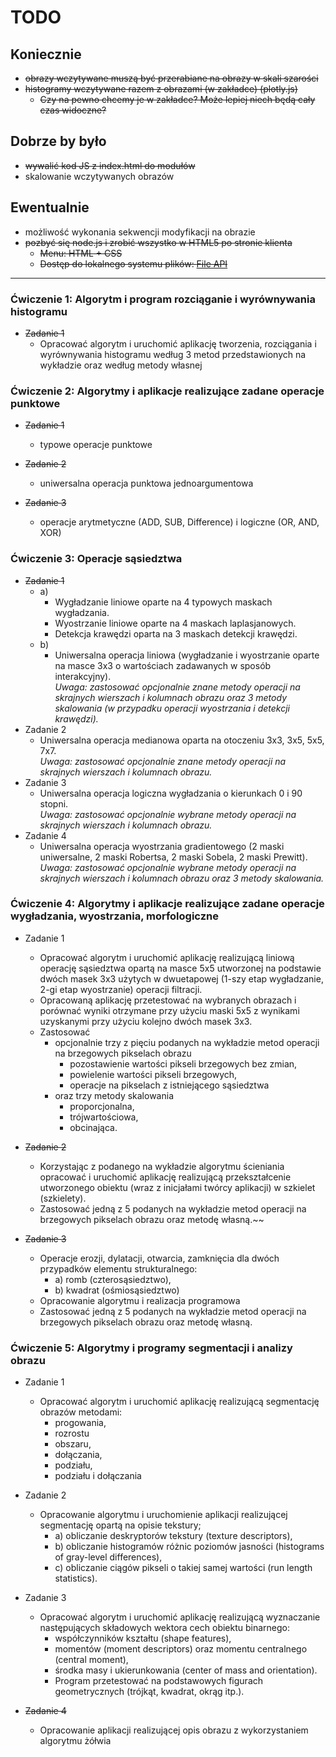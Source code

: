 # TODO

## Koniecznie

- ~~obrazy wczytywane muszą być przerabiane na obrazy w skali szarości~~
- ~~histogramy wczytywane razem z obrazami (w zakładce) (plotly.js)~~
    - ~~Czy na pewno chcemy je w zakładce? Może lepiej niech będą cały czas widoczne?~~

## Dobrze by było
- ~~wywalić kod JS z index.html do modułów~~
- skalowanie wczytywanych obrazów

## Ewentualnie
- możliwość wykonania sekwencji modyfikacji na obrazie
- ~~pozbyć się node.js i zrobić wszystko w HTML5 po stronie klienta~~
    - ~~Menu: HTML + CSS~~
    - ~~Dostęp do lokalnego systemu plików: [File API](https://developer.mozilla.org/pl/docs/Using_files_from_web_applications)~~

---
### Ćwiczenie 1: Algorytm i program rozciąganie i wyrównywania histogramu
- ~~Zadanie 1~~
    - Opracować algorytm i uruchomić aplikację tworzenia, rozciągania i wyrównywania
histogramu według 3 metod przedstawionych na wykładzie oraz według metody
własnej

### Ćwiczenie 2: Algorytmy i aplikacje realizujące zadane operacje punktowe
- ~~Zadanie 1~~
	- typowe operacje punktowe

- ~~Zadanie 2~~
	- uniwersalna operacja punktowa jednoargumentowa

- ~~Zadanie 3~~
	- operacje arytmetyczne (ADD, SUB, Difference) i logiczne (OR, AND, XOR)

### Ćwiczenie 3: Operacje sąsiedztwa
- ~~Zadanie 1~~
    - a)
        - Wygładzanie liniowe oparte na 4 typowych maskach wygładzania.
        - Wyostrzanie liniowe oparte na 4 maskach laplasjanowych.
        - Detekcja krawędzi oparta na 3 maskach detekcji krawędzi.
    - b)
        - Uniwersalna operacja liniowa (wygładzanie i wyostrzanie oparte na masce 3x3 o wartościach zadawanych w sposób interakcyjny).  
        *Uwaga: zastosować opcjonalnie znane metody operacji na skrajnych wierszach i kolumnach obrazu oraz 3 metody skalowania (w przypadku operacji wyostrzania i detekcji krawędzi).*
- Zadanie 2
    - Uniwersalna operacja medianowa oparta na otoczeniu 3x3, 3x5, 5x5, 7x7.  
    *Uwaga: zastosować opcjonalnie znane metody operacji na skrajnych wierszach i kolumnach obrazu.*
- Zadanie 3
    - Uniwersalna operacja logiczna wygładzania o kierunkach 0 i 90 stopni.  
    *Uwaga: zastosować opcjonalnie wybrane metody operacji na skrajnych wierszach i kolumnach obrazu.*
- Zadanie 4
    - Uniwersalna operacja wyostrzania gradientowego (2 maski uniwersalne, 2 maski Robertsa, 2 maski Sobela, 2 maski Prewitt).  
    *Uwaga: zastosować opcjonalnie wybrane metody operacji na skrajnych wierszach i kolumnach obrazu oraz 3 metody skalowania.*

### Ćwiczenie 4: Algorytmy i aplikacje realizujące zadane operacje wygładzania, wyostrzania, morfologiczne
- Zadanie 1
	- Opracować algorytm i uruchomić aplikację realizującą liniową operację sąsiedztwa opartą na masce 5x5
utworzonej na podstawie dwóch masek 3x3 użytych w dwuetapowej (1-szy etap wygładzanie, 2-gi etap wyostrzanie) operacji filtracji. 
	- Opracowaną aplikację przetestować na wybranych obrazach i porównać wyniki
otrzymane przy użyciu maski 5x5 z wynikami uzyskanymi przy użyciu kolejno dwóch masek 3x3.
	- Zastosować 
		- opcjonalnie trzy z pięciu podanych na wykładzie metod operacji na brzegowych pikselach obrazu 
			- pozostawienie wartości pikseli brzegowych bez zmian, 
			- powielenie wartości pikseli brzegowych, 
			- operacje na pikselach z istniejącego sąsiedztwa
		- oraz trzy metody skalowania 
			- proporcjonalna, 
			- trójwartościowa, 
			- obcinająca.

- ~~Zadanie 2~~
	- Korzystając z podanego na wykładzie algorytmu ścieniania opracować i uruchomić aplikację realizującą przekształcenie utworzonego obiektu (wraz z inicjałami twórcy aplikacji) w szkielet (szkielety).
	- Zastosować jedną z 5 podanych na wykładzie metod operacji na brzegowych pikselach obrazu oraz metodę własną.~~
- ~~Zadanie 3~~
	- Operacje erozji, dylatacji, otwarcia, zamknięcia dla dwóch przypadków elementu strukturalnego: 
		- a) romb (czterosąsiedztwo), 
		- b) kwadrat (ośmiosąsiedztwo)
	- Opracowanie algorytmu i realizacja programowa
	- Zastosować jedną z 5 podanych na wykładzie metod operacji na brzegowych pikselach obrazu oraz metodę własną.


### Ćwiczenie 5: Algorytmy i programy segmentacji i analizy obrazu
- Zadanie 1
	- Opracować algorytm i uruchomić aplikację realizującą segmentację obrazów metodami: 
		- progowania, 
		- rozrostu
		- obszaru, 
		- dołączania, 
		- podziału, 
		- podziału i dołączania
- Zadanie 2
	- Opracowanie algorytmu i uruchomienie aplikacji realizującej segmentację opartą na opisie tekstury; 
		- a) obliczanie deskryptorów tekstury (texture descriptors), 
		- b) obliczanie histogramów różnic poziomów jasności (histograms of gray-level differences), 
		- c) obliczanie ciągów pikseli o takiej samej wartości (run length statistics).

- Zadanie 3
	- Opracować algorytm i uruchomić aplikację realizującą wyznaczanie następujących składowych wektora cech obiektu binarnego: 
		- współczynników kształtu (shape features), 
		- momentów (moment descriptors) oraz momentu centralnego (central moment), 
		- środka masy i ukierunkowania (center of mass and orientation). 
		- Program przetestować na podstawowych figurach geometrycznych (trójkąt, kwadrat, okrąg itp.).

- ~~Zadanie 4~~
	- Opracowanie aplikacji realizującej opis obrazu z wykorzystaniem algorytmu żółwia
